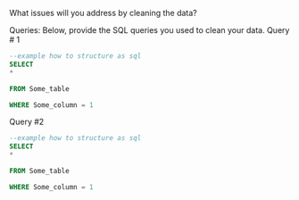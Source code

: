 What issues will you address by cleaning the data?





Queries:
Below, provide the SQL queries you used to clean your data.
Query # 1
```sql
--example how to structure as sql
SELECT
*

FROM Some_table

WHERE Some_column = 1
```

Query #2

```sql
--example how to structure as sql
SELECT
*

FROM Some_table

WHERE Some_column = 1
```
